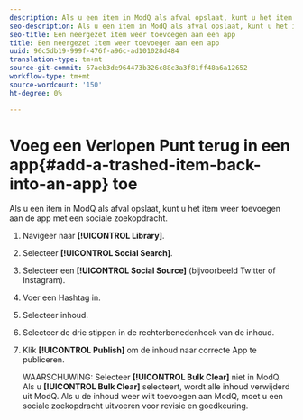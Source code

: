 ```yaml
---
description: Als u een item in ModQ als afval opslaat, kunt u het item weer toevoegen aan de app met een sociale zoekopdracht.
seo-description: Als u een item in ModQ als afval opslaat, kunt u het item weer toevoegen aan de app met een sociale zoekopdracht.
seo-title: Een neergezet item weer toevoegen aan een app
title: Een neergezet item weer toevoegen aan een app
uuid: 96c5db19-999f-476f-a96c-ad101028d484
translation-type: tm+mt
source-git-commit: 67aeb3de964473b326c88c3a3f81ff48a6a12652
workflow-type: tm+mt
source-wordcount: '150'
ht-degree: 0%

---
```



# Voeg een Verlopen Punt terug in een app{#add-a-trashed-item-back-into-an-app} toe

Als u een item in ModQ als afval opslaat, kunt u het item weer toevoegen aan de app met een sociale zoekopdracht.

1. Navigeer naar **[!UICONTROL Library]**.
1. Selecteer **[!UICONTROL Social Search]**.
1. Selecteer een **[!UICONTROL Social Source]** (bijvoorbeeld Twitter of Instagram).
1. Voer een Hashtag in.
1. Selecteer inhoud.
1. Selecteer de drie stippen in de rechterbenedenhoek van de inhoud.
1. Klik **[!UICONTROL Publish]** om de inhoud naar correcte App te publiceren.

   WAARSCHUWING: Selecteer **[!UICONTROL Bulk Clear]** niet in ModQ. Als u **[!UICONTROL Bulk Clear]** selecteert, wordt alle inhoud verwijderd uit ModQ. Als u de inhoud weer wilt toevoegen aan ModQ, moet u een sociale zoekopdracht uitvoeren voor revisie en goedkeuring.
